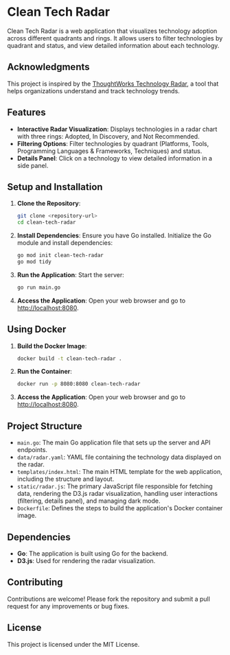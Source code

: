 # Clean Tech Radar

Clean Tech Radar is a web application that visualizes technology adoption across different quadrants and rings. It allows users to filter technologies by quadrant and status, and view detailed information about each technology.

## Acknowledgments

This project is inspired by the [ThoughtWorks Technology Radar](https://www.thoughtworks.com/radar), a tool that helps organizations understand and track technology trends.

## Features

- **Interactive Radar Visualization**: Displays technologies in a radar chart with three rings: Adopted, In Discovery, and Not Recommended.
- **Filtering Options**: Filter technologies by quadrant (Platforms, Tools, Programming Languages & Frameworks, Techniques) and status.
- **Details Panel**: Click on a technology to view detailed information in a side panel.

## Setup and Installation

1. **Clone the Repository**:
   ```bash
   git clone <repository-url>
   cd clean-tech-radar
   ```

2. **Install Dependencies**:
   Ensure you have Go installed. Initialize the Go module and install dependencies:
   ```bash
   go mod init clean-tech-radar
   go mod tidy
   ```

3. **Run the Application**:
   Start the server:
   ```bash
   go run main.go
   ```

4. **Access the Application**:
   Open your web browser and go to [http://localhost:8080](http://localhost:8080).

## Using Docker

1. **Build the Docker Image**:
   ```bash
   docker build -t clean-tech-radar .
   ```

2. **Run the Container**:
   ```bash
   docker run -p 8080:8080 clean-tech-radar
   ```

3. **Access the Application**:
   Open your web browser and go to [http://localhost:8080](http://localhost:8080).

## Project Structure

- `main.go`: The main Go application file that sets up the server and API endpoints.
- `data/radar.yaml`: YAML file containing the technology data displayed on the radar.
- `templates/index.html`: The main HTML template for the web application, including the structure and layout.
- `static/radar.js`: The primary JavaScript file responsible for fetching data, rendering the D3.js radar visualization, handling user interactions (filtering, details panel), and managing dark mode.
- `Dockerfile`: Defines the steps to build the application's Docker container image.

## Dependencies

- **Go**: The application is built using Go for the backend.
- **D3.js**: Used for rendering the radar visualization.

## Contributing

Contributions are welcome! Please fork the repository and submit a pull request for any improvements or bug fixes.

## License

This project is licensed under the MIT License. 